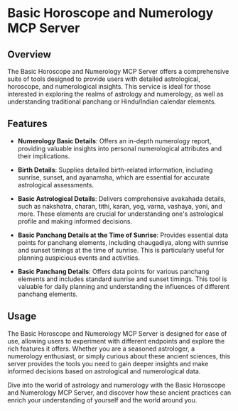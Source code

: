 # Basic Horoscope and Numerology MCP Server

## Overview

The Basic Horoscope and Numerology MCP Server offers a comprehensive suite of tools designed to provide users with detailed astrological, horoscope, and numerological insights. This service is ideal for those interested in exploring the realms of astrology and numerology, as well as understanding traditional panchang or Hindu/Indian calendar elements.

## Features

- **Numerology Basic Details**: Offers an in-depth numerology report, providing valuable insights into personal numerological attributes and their implications.

- **Birth Details**: Supplies detailed birth-related information, including sunrise, sunset, and ayanamsha, which are essential for accurate astrological assessments.

- **Basic Astrological Details**: Delivers comprehensive avakahada details, such as nakshatra, charan, tithi, karan, yog, varna, vashaya, yoni, and more. These elements are crucial for understanding one's astrological profile and making informed decisions.

- **Basic Panchang Details at the Time of Sunrise**: Provides essential data points for panchang elements, including chaugadiya, along with sunrise and sunset timings at the time of sunrise. This is particularly useful for planning auspicious events and activities.

- **Basic Panchang Details**: Offers data points for various panchang elements and includes standard sunrise and sunset timings. This tool is valuable for daily planning and understanding the influences of different panchang elements.

## Usage

The Basic Horoscope and Numerology MCP Server is designed for ease of use, allowing users to experiment with different endpoints and explore the rich features it offers. Whether you are a seasoned astrologer, a numerology enthusiast, or simply curious about these ancient sciences, this server provides the tools you need to gain deeper insights and make informed decisions based on astrological and numerological data.

Dive into the world of astrology and numerology with the Basic Horoscope and Numerology MCP Server, and discover how these ancient practices can enrich your understanding of yourself and the world around you.